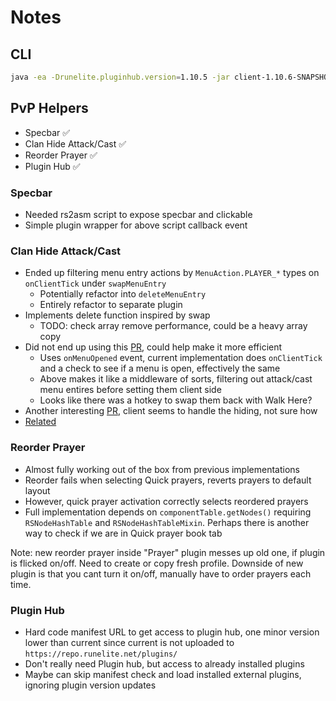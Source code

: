 # Notes

## CLI

```bash
java -ea -Drunelite.pluginhub.version=1.10.5 -jar client-1.10.6-SNAPSHOT-shaded.jar --developer-mode
```

## PvP Helpers

- Specbar ✅
- Clan Hide Attack/Cast ✅
- Reorder Prayer ✅
- Plugin Hub ✅

### Specbar

- Needed rs2asm script to expose specbar and clickable
- Simple plugin wrapper for above script callback event

### Clan Hide Attack/Cast

- Ended up filtering menu entry actions by `MenuAction.PLAYER_*` types on `onClientTick` under `swapMenuEntry`
  - Potentially refactor into `deleteMenuEntry`
  - Entirely refactor to separate plugin
- Implements delete function inspired by swap
  - TODO: check array remove performance, could be a heavy array copy
- Did not end up using this [PR](https://github.com/open-osrs/runelite/pull/900), could help make it more efficient
  - Uses `onMenuOpened` event, current implementation does `onClientTick` and a check to see if a menu is open, effectively the same
  - Above makes it like a middleware of sorts, filtering out attack/cast menu entires before setting them client side
  - Looks like there was a hotkey to swap them back with Walk Here?
- Another interesting [PR](https://github.com/open-osrs/runelite/pull/2916/files), client seems to handle the hiding, not sure how
- [Related](https://github.com/open-osrs/runelite/pull/2300/files)

### Reorder Prayer

- Almost fully working out of the box from previous implementations
- Reorder fails when selecting Quick prayers, reverts prayers to default layout
- However, quick prayer activation correctly selects reordered prayers
- Full implementation depends on `componentTable.getNodes()` requiring `RSNodeHashTable` and `RSNodeHashTableMixin`. Perhaps there is another way to check if we are in Quick prayer book tab

Note: new reorder prayer inside "Prayer" plugin messes up old one, if plugin is flicked on/off. Need to create or copy fresh profile. Downside of new plugin is that you cant turn it on/off, manually have to order prayers each time.

### Plugin Hub

- Hard code manifest URL to get access to plugin hub, one minor version lower than current since current is not uploaded to `https://repo.runelite.net/plugins/`
- Don't really need Plugin hub, but access to already installed plugins
- Maybe can skip manifest check and load installed external plugins, ignoring plugin version updates
